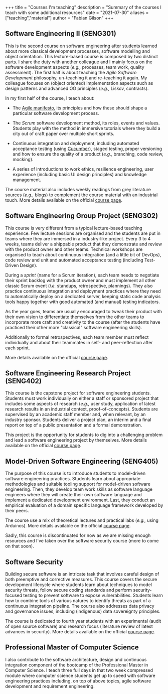 +++
title = "Courses I'm teaching"
description = "Summary of the courses I teach with some additional resources"
date = "2021-07-30"
aliases = ["teaching","material"]
author = "Fabian Gilson"
+++

## Software Engineering II (SENG301)

This is the second course on software engineering after students learned about more classical development processes, software modelling and object orientation. This lecture-based course is composed by two distinct parts. I share the duty with another colleague and I mainly focus on the software development aspects (_e.g.,_ processes, team work, quality assessment). The first half is about teaching the _Agile Software Development_ philosophy, un-teaching it and re-teaching it again. My colleague focuses on (object oriented) implementation aspects such as design patterns and advanced OO principles (_e.g.,_ Liskov, contracts).

In my first half of the course, I teach about:

- The [Agile manifesto](http://agilemanifesto.org), its principles and how these should shape a particular software development process.

- The _Scrum_ software development method, its roles, events and values. Students play with the method in immersive tutorials where they build a city out of craft paper over multiple short sprints.

- Continuous integration and deployment, including automated acceptance testing (using [Cucumber](https://cucumber.io)), staged testing, proper versioning and how to ensure the quality of a product (_e.g.,_ branching, code review, mocking).

- A series of introductions to work ethics, resilience engineering, user experience (including basic UI design principles) and knowledge management.

The course material also includes weekly readings from grey literature sources (_e.g.,_ blogs) to complement the course material with an industrial touch. More details available on the official [course page](https://www.canterbury.ac.nz/courseinfo/GetCourseDetails.aspx?course=SENG301).

## Software Engineering Group Project (SENG302)

This course is very different from a typical lecture-based teaching experience. Few lecture sessions are organised and the students are put in teams where they are immersed in a industry-like project. Every 3 to 4 weeks, teams deliver a shippable product that they demonstrate and review with the product owner and other teams. Technical workshops are organised to teach about continuous integration (and a little bit of DevOps), code review and unit and automated acceptance testing (including Test-Driven Design).

During a _sprint_ (name for a Scrum iteration), each team needs to negotiate their sprint backlog with the product owner and must implement all other classic Scrum event (_i.e._ standups, retrospective, plannings). They also practice continuous integration and deployment practices where they need to automatically deploy on a dedicated server, keeping static code analysis tools happy together with good automated (and manual) testing indicators.

As the year goes, teams are usually encouraged to tweak their product with their own vision to differentiate themselves from the other teams to incorporate more craft and creativity to the course (after the students have practiced their other more "classical" software engineering skills).

Additionally to formal retrospectives, each team member must reflect individually and about their teammates in self- and peer-reflection after each sprint.

More details available on the official [course page](https://www.canterbury.ac.nz/courseinfo/GetCourseDetails.aspx?course=SENG302).

## Software Engineering Research Project (SENG402)

This course is the capstone project for software engineering students. Students must work individually on either a staff or sponsored project that includes some aspects of research (_e.g.,_ user study, application of latest research results in an industrial context, proof-of-concepts). Students are supervised by an academic staff member and, when relevant, by an industry sponsor. Students deliver a project plan, an interim and a final report on top of a public presentation and a formal demonstration.

This project is the opportunity for students to dig into a challenging problem and lead a software engineering project by themselves. More details available on the official [course page](https://www.canterbury.ac.nz/courseinfo/GetCourseDetails.aspx?course=SENG402).

## Model-Driven Software Engineering (SENG405)

The purpose of this course is to introduce students to model-driven software engineering practices. Students learn about appropriate methodologies and suitable tooling support for model-driven software engineering. Then, they develop team work skills as software language engineers where they will create their own software language and implement a dedicated development environment. Last, they conduct an empirical evaluation of a domain specific language framework developed by their peers.

The course use a mix of theoretical lectures and practical labs (_e.g.,_ using Arduinos). More details available on the official [course page](https://www.canterbury.ac.nz/courseinfo/GetCourseDetails.aspx?course=SENG405).

Sadly, this course is discontinuated for now as we are missing enough resources and I've taken over the software security course (more to come on that soon).

## Software Security

Building secure software is an intricate task that involves careful design of both preemptive and corrective measures. This course covers the secure development lifecycle where students learn about techniques to model security threats, follow secure coding standards and perform security-focused testing to prevent software to expose vulnerabilities. Students learn how to combine tools of various natures to identify threats as part of a continuous integration pipeline. The course also addresses data privacy and governance issues, including (indigenous) data sovereignty principles.

The course is dedicated to fourth year students with an experimental (audit of open source software) and research focus (literature review of latest advances in security). More details available on the official [course page](https://www.canterbury.ac.nz/courseinfo/GetCourseDetails.aspx?course=SENG406).

## Professional Master of Computer Science

I also contribute to the software architecture, design and continuous integration component of the bootcamp of the Professional Master in Computer Science. I teach three full days in that two week compressed module where computer science students get up to speed with software engineering practices including, on top of above topics, agile software development and requirement engineering.
